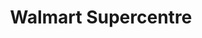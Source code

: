 ---
title: "Walmart Supercentre"
url: /calgary/walmart-supercentre-northland-drive-nw/
shop: supermarket
---